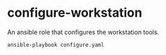 # configure-workstation
An ansible role that configures the workstation tools.
```bash
ansible-playbook configure.yaml
```
